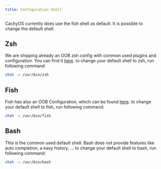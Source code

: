 ```yaml
---
title: Configuration Shell
---
```


CachyOS currently does use the fish shell as default.
It is possible to change the default shell.


## Zsh

We are shipping already an OOB zsh config with common used plugins and configuration.
You can find it [here](https://github.com/CachyOS/cachyos-zsh-config).
to change your default shell to zsh, run following command:

```bash
chsh -s /usr/bin/zsh
```

## Fish

Fish has also an OOB Configuration, which can be found [here](https://github.com/CachyOS/cachyos-fish-config).
to change your default shell to fish, run following command:

```bash
chsh -s /usr/bin/fish
```

## Bash

This is the common used default shell. Bash does not provide features like auto completion, a easy history, ...
to change your default shell to bash, run following command:

```bash
chsh -s /usr/bin/bash
```
